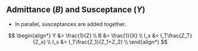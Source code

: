 
## Admittance ($B$) and Susceptance ($Y$)

- In parallel, susceptances are added together.

$$
\begin{align*}
    Y &= \frac{1}{Z} \\
    B &= \frac{1}{X} \\
    I_x &= I_T\frac{Z_T}{Z_x} \\
    I_x &= I_T\frac{Z_1}{Z_1+Z_2} \\
\end{align*}
$$
